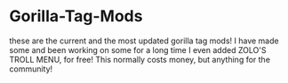 # Gorilla-Tag-Mods
these are the current and the most updated gorilla tag mods! I have made some and been working on some for a long time
I even added ZOLO'S TROLL MENU, for free! This normally costs money, but anything for the community!
